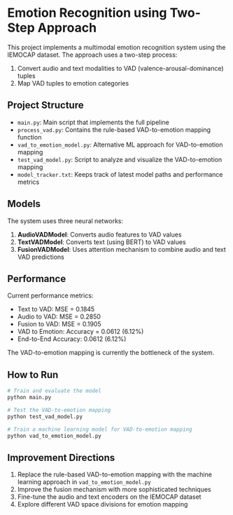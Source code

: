 # Emotion Recognition using Two-Step Approach

This project implements a multimodal emotion recognition system using the IEMOCAP dataset. The approach uses a two-step process:

1. Convert audio and text modalities to VAD (valence-arousal-dominance) tuples
2. Map VAD tuples to emotion categories

## Project Structure

- `main.py`: Main script that implements the full pipeline
- `process_vad.py`: Contains the rule-based VAD-to-emotion mapping function
- `vad_to_emotion_model.py`: Alternative ML approach for VAD-to-emotion mapping
- `test_vad_model.py`: Script to analyze and visualize the VAD-to-emotion mapping
- `model_tracker.txt`: Keeps track of latest model paths and performance metrics

## Models

The system uses three neural networks:

1. **AudioVADModel**: Converts audio features to VAD values
2. **TextVADModel**: Converts text (using BERT) to VAD values
3. **FusionVADModel**: Uses attention mechanism to combine audio and text VAD predictions

## Performance

Current performance metrics:

- Text to VAD: MSE = 0.1845
- Audio to VAD: MSE = 0.2850
- Fusion to VAD: MSE = 0.1905
- VAD to Emotion: Accuracy = 0.0612 (6.12%)
- End-to-End Accuracy: 0.0612 (6.12%)

The VAD-to-emotion mapping is currently the bottleneck of the system.

## How to Run

```bash
# Train and evaluate the model
python main.py

# Test the VAD-to-emotion mapping
python test_vad_model.py

# Train a machine learning model for VAD-to-emotion mapping
python vad_to_emotion_model.py
```

## Improvement Directions

1. Replace the rule-based VAD-to-emotion mapping with the machine learning approach in `vad_to_emotion_model.py`
2. Improve the fusion mechanism with more sophisticated techniques
3. Fine-tune the audio and text encoders on the IEMOCAP dataset
4. Explore different VAD space divisions for emotion mapping
